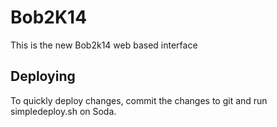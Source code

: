# Bob2K14

This is the new Bob2k14 web based interface

## Deploying

To quickly deploy changes, commit the changes to git and run simpledeploy.sh on Soda.

